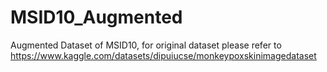 # MSID10_Augmented
Augmented Dataset of MSID10, for original dataset please refer to https://www.kaggle.com/datasets/dipuiucse/monkeypoxskinimagedataset 
